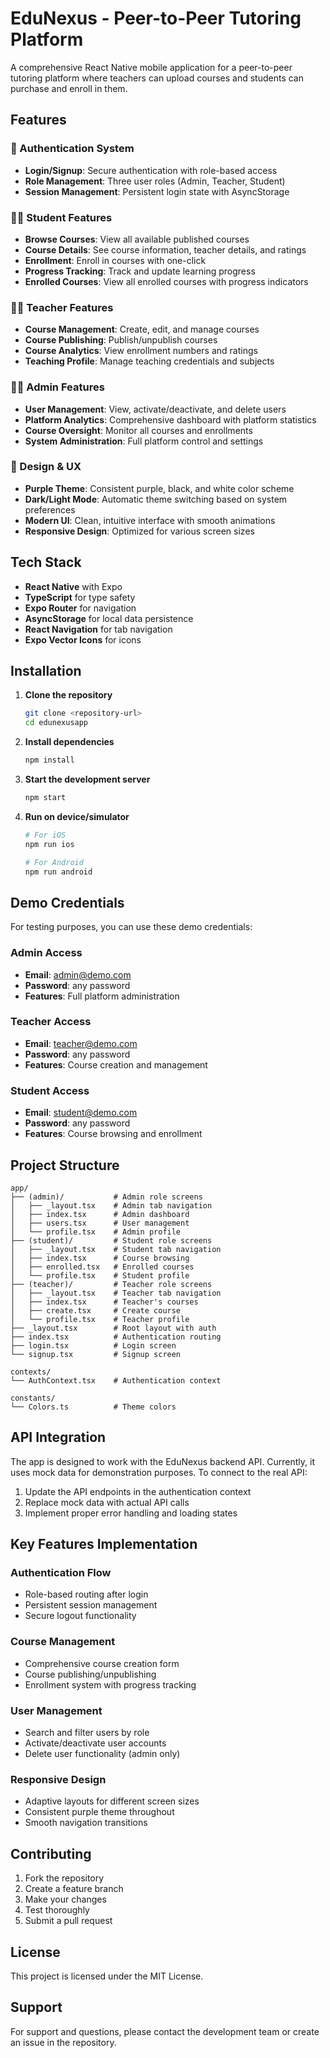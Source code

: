# EduNexus - Peer-to-Peer Tutoring Platform

A comprehensive React Native mobile application for a peer-to-peer tutoring platform where teachers can upload courses and students can purchase and enroll in them.

## Features

### 🔐 Authentication System
- **Login/Signup**: Secure authentication with role-based access
- **Role Management**: Three user roles (Admin, Teacher, Student)
- **Session Management**: Persistent login state with AsyncStorage

### 👨‍🎓 Student Features
- **Browse Courses**: View all available published courses
- **Course Details**: See course information, teacher details, and ratings
- **Enrollment**: Enroll in courses with one-click
- **Progress Tracking**: Track and update learning progress
- **Enrolled Courses**: View all enrolled courses with progress indicators

### 👨‍🏫 Teacher Features
- **Course Management**: Create, edit, and manage courses
- **Course Publishing**: Publish/unpublish courses
- **Course Analytics**: View enrollment numbers and ratings
- **Teaching Profile**: Manage teaching credentials and subjects

### 👨‍💼 Admin Features
- **User Management**: View, activate/deactivate, and delete users
- **Platform Analytics**: Comprehensive dashboard with platform statistics
- **Course Oversight**: Monitor all courses and enrollments
- **System Administration**: Full platform control and settings

### 🎨 Design & UX
- **Purple Theme**: Consistent purple, black, and white color scheme
- **Dark/Light Mode**: Automatic theme switching based on system preferences
- **Modern UI**: Clean, intuitive interface with smooth animations
- **Responsive Design**: Optimized for various screen sizes

## Tech Stack

- **React Native** with Expo
- **TypeScript** for type safety
- **Expo Router** for navigation
- **AsyncStorage** for local data persistence
- **React Navigation** for tab navigation
- **Expo Vector Icons** for icons

## Installation

1. **Clone the repository**
   ```bash
   git clone <repository-url>
   cd edunexusapp
   ```

2. **Install dependencies**
   ```bash
   npm install
   ```

3. **Start the development server**
   ```bash
   npm start
   ```

4. **Run on device/simulator**
   ```bash
   # For iOS
   npm run ios
   
   # For Android
   npm run android
   ```

## Demo Credentials

For testing purposes, you can use these demo credentials:

### Admin Access
- **Email**: admin@demo.com
- **Password**: any password
- **Features**: Full platform administration

### Teacher Access
- **Email**: teacher@demo.com
- **Password**: any password
- **Features**: Course creation and management

### Student Access
- **Email**: student@demo.com
- **Password**: any password
- **Features**: Course browsing and enrollment

## Project Structure

```
app/
├── (admin)/           # Admin role screens
│   ├── _layout.tsx    # Admin tab navigation
│   ├── index.tsx      # Admin dashboard
│   ├── users.tsx      # User management
│   └── profile.tsx    # Admin profile
├── (student)/         # Student role screens
│   ├── _layout.tsx    # Student tab navigation
│   ├── index.tsx      # Course browsing
│   ├── enrolled.tsx   # Enrolled courses
│   └── profile.tsx    # Student profile
├── (teacher)/         # Teacher role screens
│   ├── _layout.tsx    # Teacher tab navigation
│   ├── index.tsx      # Teacher's courses
│   ├── create.tsx     # Create course
│   └── profile.tsx    # Teacher profile
├── _layout.tsx        # Root layout with auth
├── index.tsx          # Authentication routing
├── login.tsx          # Login screen
└── signup.tsx         # Signup screen

contexts/
└── AuthContext.tsx    # Authentication context

constants/
└── Colors.ts          # Theme colors
```

## API Integration

The app is designed to work with the EduNexus backend API. Currently, it uses mock data for demonstration purposes. To connect to the real API:

1. Update the API endpoints in the authentication context
2. Replace mock data with actual API calls
3. Implement proper error handling and loading states

## Key Features Implementation

### Authentication Flow
- Role-based routing after login
- Persistent session management
- Secure logout functionality

### Course Management
- Comprehensive course creation form
- Course publishing/unpublishing
- Enrollment system with progress tracking

### User Management
- Search and filter users by role
- Activate/deactivate user accounts
- Delete user functionality (admin only)

### Responsive Design
- Adaptive layouts for different screen sizes
- Consistent purple theme throughout
- Smooth navigation transitions

## Contributing

1. Fork the repository
2. Create a feature branch
3. Make your changes
4. Test thoroughly
5. Submit a pull request

## License

This project is licensed under the MIT License.

## Support

For support and questions, please contact the development team or create an issue in the repository.
